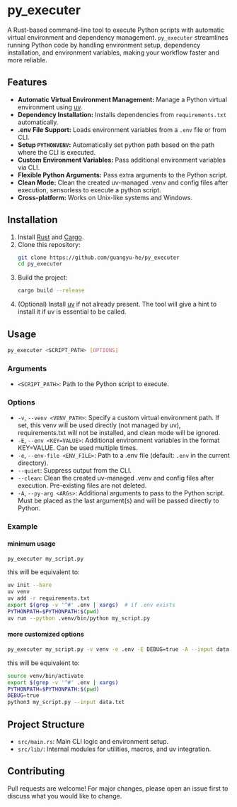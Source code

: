 # py_executer

A Rust-based command-line tool to execute Python scripts with automatic virtual environment and dependency management.
`py_executer` streamlines running Python code by handling environment setup, dependency installation, and environment
variables, making your workflow faster and more reliable.

## Features

- **Automatic Virtual Environment Management:** Manage a Python virtual environment
  using [uv](https://github.com/astral-sh/uv).
- **Dependency Installation:** Installs dependencies from `requirements.txt` automatically.
- **.env File Support:** Loads environment variables from a `.env` file or from CLI.
- **Setup `PYTHONVENV`:** Automatically set python path based on the path where the CLI is executed.
- **Custom Environment Variables:** Pass additional environment variables via CLI.
- **Flexible Python Arguments:** Pass extra arguments to the Python script.
- **Clean Mode:** Clean the created uv-managed .venv and config files after execution, sensorless to execute a python
  script.
- **Cross-platform:** Works on Unix-like systems and Windows.

## Installation

1. Install [Rust](https://www.rust-lang.org/tools/install)
   and [Cargo](https://doc.rust-lang.org/cargo/getting-started/installation.html).
2. Clone this repository:
   ```sh
   git clone https://github.com/guangyu-he/py_executer
   cd py_executer
   ```
3. Build the project:
   ```sh
   cargo build --release
   ```
4. (Optional) Install [uv](https://github.com/astral-sh/uv) if not already present. The tool will give a hint to install
   it if uv is essential to be called.

## Usage

```sh
py_executer <SCRIPT_PATH> [OPTIONS]
```

### Arguments

- `<SCRIPT_PATH>`: Path to the Python script to execute.

### Options

- `-v`, `--venv <VENV_PATH>`: Specify a custom virtual environment path. If set, this venv will be used directly (not
  managed
  by uv), requirements.txt will not be installed, and clean mode will be ignored.
- `-E`, `--env <KEY=VALUE>`: Additional environment variables in the format KEY=VALUE. Can be used multiple times.
- `-e`, `--env-file <ENV_FILE>`: Path to a .env file (default: `.env` in the current directory).
- `--quiet`: Suppress output from the CLI.
- `--clean`: Clean the created uv-managed .venv and config files after execution. Pre-existing files are not deleted.
- `-A`, `--py-arg <ARGs>`: Additional arguments to pass to the Python script. Must be placed as the last argument(s) and
  will be passed directly to Python.

### Example

#### minimum usage

```sh
py_executer my_script.py
```

this will be equivalent to:

```sh
uv init --bare
uv venv
uv add -r requirements.txt
export $(grep -v '^#' .env | xargs)  # if .env exists
PYTHONPATH=$PYTHONPATH:$(pwd)
uv run --python .venv/bin/python my_script.py
```

#### more customized options

```sh
py_executer my_script.py -v venv -e .env -E DEBUG=true -A --input data.txt
```

this will be equivalent to:

```sh
source venv/bin/activate
export $(grep -v '^#' .env | xargs)
PYTHONPATH=$PYTHONPATH:$(pwd)
DEBUG=true
python3 my_script.py --input data.txt
```

## Project Structure

- `src/main.rs`: Main CLI logic and environment setup.
- `src/lib/`: Internal modules for utilities, macros, and uv integration.

## Contributing

Pull requests are welcome! For major changes, please open an issue first to discuss what you would like to change.
